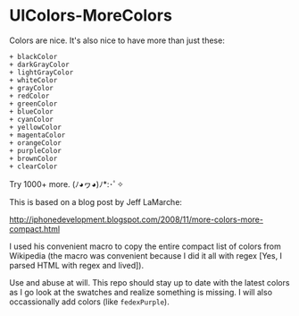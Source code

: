 UIColors-MoreColors
===================
Colors are nice.  It's also nice to have more than just these:
```
+ blackColor
+ darkGrayColor
+ lightGrayColor
+ whiteColor
+ grayColor
+ redColor
+ greenColor
+ blueColor
+ cyanColor
+ yellowColor
+ magentaColor
+ orangeColor
+ purpleColor
+ brownColor
+ clearColor
```

Try 1000+ more. (ﾉ◕ヮ◕)ﾉ*:･ﾟ✧

This is based on a blog post by Jeff LaMarche:

http://iphonedevelopment.blogspot.com/2008/11/more-colors-more-compact.html

I used his convenient macro to copy the entire compact list of colors from Wikipedia (the macro was convenient because I did it all with regex [Yes, I parsed HTML with regex and lived]).

Use and abuse at will.  This repo should stay up to date with the latest colors as I go look at the swatches and realize something is missing. I will also occassionally add colors (like `fedexPurple`).
